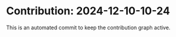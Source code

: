# Contribution: 2024-12-10-10-24
This is an automated commit to keep the contribution graph active.
